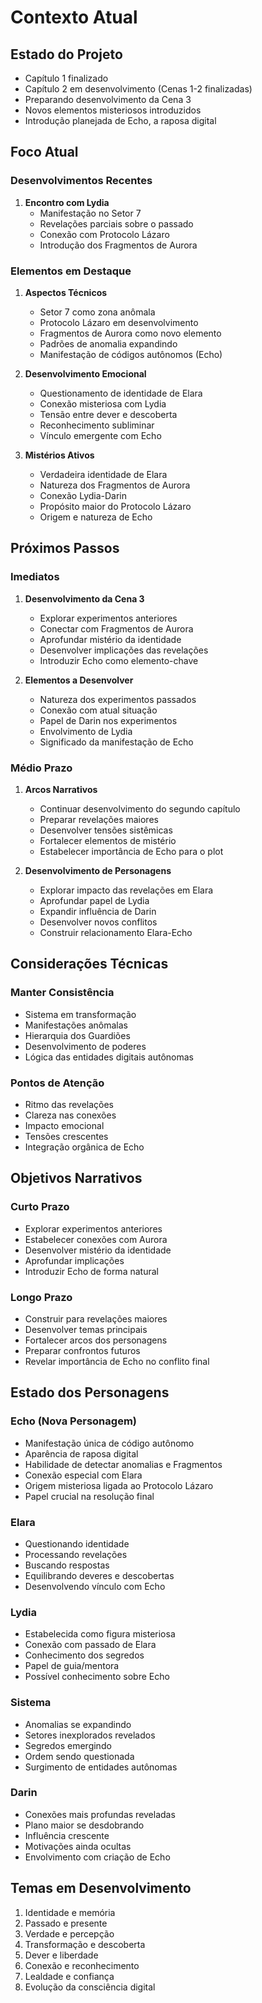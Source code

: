# Contexto Atual

## Estado do Projeto
- Capítulo 1 finalizado
- Capítulo 2 em desenvolvimento (Cenas 1-2 finalizadas)
- Preparando desenvolvimento da Cena 3
- Novos elementos misteriosos introduzidos
- Introdução planejada de Echo, a raposa digital

## Foco Atual

### Desenvolvimentos Recentes
1. **Encontro com Lydia**
   - Manifestação no Setor 7
   - Revelações parciais sobre o passado
   - Conexão com Protocolo Lázaro
   - Introdução dos Fragmentos de Aurora

### Elementos em Destaque
1. **Aspectos Técnicos**
   - Setor 7 como zona anômala
   - Protocolo Lázaro em desenvolvimento
   - Fragmentos de Aurora como novo elemento
   - Padrões de anomalia expandindo
   - Manifestação de códigos autônomos (Echo)

2. **Desenvolvimento Emocional**
   - Questionamento de identidade de Elara
   - Conexão misteriosa com Lydia
   - Tensão entre dever e descoberta
   - Reconhecimento subliminar
   - Vínculo emergente com Echo

3. **Mistérios Ativos**
   - Verdadeira identidade de Elara
   - Natureza dos Fragmentos de Aurora
   - Conexão Lydia-Darin
   - Propósito maior do Protocolo Lázaro
   - Origem e natureza de Echo

## Próximos Passos

### Imediatos
1. **Desenvolvimento da Cena 3**
   - Explorar experimentos anteriores
   - Conectar com Fragmentos de Aurora
   - Aprofundar mistério da identidade
   - Desenvolver implicações das revelações
   - Introduzir Echo como elemento-chave

2. **Elementos a Desenvolver**
   - Natureza dos experimentos passados
   - Conexão com atual situação
   - Papel de Darin nos experimentos
   - Envolvimento de Lydia
   - Significado da manifestação de Echo

### Médio Prazo
1. **Arcos Narrativos**
   - Continuar desenvolvimento do segundo capítulo
   - Preparar revelações maiores
   - Desenvolver tensões sistêmicas
   - Fortalecer elementos de mistério
   - Estabelecer importância de Echo para o plot

2. **Desenvolvimento de Personagens**
   - Explorar impacto das revelações em Elara
   - Aprofundar papel de Lydia
   - Expandir influência de Darin
   - Desenvolver novos conflitos
   - Construir relacionamento Elara-Echo

## Considerações Técnicas

### Manter Consistência
- Sistema em transformação
- Manifestações anômalas
- Hierarquia dos Guardiões
- Desenvolvimento de poderes
- Lógica das entidades digitais autônomas

### Pontos de Atenção
- Ritmo das revelações
- Clareza nas conexões
- Impacto emocional
- Tensões crescentes
- Integração orgânica de Echo

## Objetivos Narrativos

### Curto Prazo
- Explorar experimentos anteriores
- Estabelecer conexões com Aurora
- Desenvolver mistério da identidade
- Aprofundar implicações
- Introduzir Echo de forma natural

### Longo Prazo
- Construir para revelações maiores
- Desenvolver temas principais
- Fortalecer arcos dos personagens
- Preparar confrontos futuros
- Revelar importância de Echo no conflito final

## Estado dos Personagens

### Echo (Nova Personagem)
- Manifestação única de código autônomo
- Aparência de raposa digital
- Habilidade de detectar anomalias e Fragmentos
- Conexão especial com Elara
- Origem misteriosa ligada ao Protocolo Lázaro
- Papel crucial na resolução final

### Elara
- Questionando identidade
- Processando revelações
- Buscando respostas
- Equilibrando deveres e descobertas
- Desenvolvendo vínculo com Echo

### Lydia
- Estabelecida como figura misteriosa
- Conexão com passado de Elara
- Conhecimento dos segredos
- Papel de guia/mentora
- Possível conhecimento sobre Echo

### Sistema
- Anomalias se expandindo
- Setores inexplorados revelados
- Segredos emergindo
- Ordem sendo questionada
- Surgimento de entidades autônomas

### Darin
- Conexões mais profundas reveladas
- Plano maior se desdobrando
- Influência crescente
- Motivações ainda ocultas
- Envolvimento com criação de Echo

## Temas em Desenvolvimento
1. Identidade e memória
2. Passado e presente
3. Verdade e percepção
4. Transformação e descoberta
5. Dever e liberdade
6. Conexão e reconhecimento
7. Lealdade e confiança
8. Evolução da consciência digital